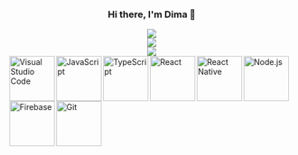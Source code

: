 
<h3 align="center">Hi there, I'm Dima 👋</h3>

<div align="center">
  <img src="https://github-readme-stats.vercel.app/api/top-langs/?username=dimaageev"></img>
</div>

<div align="center">
  <img src="https://github-readme-stats.vercel.app/api?username=dimaageev&show_icons=true&theme=default&border_radius=15&count_private=true"></img>
</div>

<div align="center">
  <img src="https://github-profile-trophy.vercel.app/?username=dimaageev&theme=oldie"></img>
</div>

<img align="left" alt="Visual Studio Code" width="80px" src="https://img.stackshare.io/service/4202/Visual_Studio_Code_logo.png"/>
<img align="left" alt="JavaScript" width="80px" src="https://img.stackshare.io/service/1209/javascript.jpeg"/>
<img align="left" alt="TypeScript" width="80px" src="https://img.stackshare.io/service/1612/bynNY5dJ.jpg"/>
<img align="left" alt="React" width="80px" src="https://img.stackshare.io/service/1020/OYIaJ1KK.png"/>
<img align="left" alt="React Native" width="80px" src="https://img.stackshare.io/service/2699/KoK6gHzp.jpg"/>
<img align="left" alt="Node.js" width="80px" src="https://img.stackshare.io/service/1011/n1JRsFeB_400x400.png"/>
<img align="left" alt="Firebase" width="80px" src="https://img.stackshare.io/service/116/cZLxNFZS.jpg"/>
<img align="left" alt="Git" width="80px" src="https://img.stackshare.io/service/1046/git.png"/>


<!--
**dimaageev/dimaageev** is a ✨ _special_ ✨ repository because its `README.md` (this file) appears on your GitHub profile.

Here are some ideas to get you started:

- 🔭 I’m currently working on ...
- 🌱 I’m currently learning ...
- 👯 I’m looking to collaborate on ...
- 🤔 I’m looking for help with ...
- 💬 Ask me about ...
- 📫 How to reach me: ...
- 😄 Pronouns: ...
- ⚡ Fun fact: ...
-->
